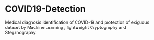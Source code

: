 # COVID19-Detection
Medical diagnosis identification of COVID-19 and protection of exiguous dataset by Machine Learning , lightweight Cryptography and Steganography.
